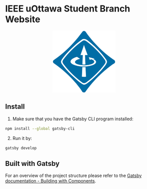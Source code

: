 # IEEE uOttawa Student Branch Website

<p align="center">
  <img width="200" alt="portfolio_view" src="/static/images/ieee_logo_circle.png">
</p>

## Install

1. Make sure that you have the Gatsby CLI program installed:
```sh
npm install --global gatsby-cli
```

2. Run it by:
```sh
gatsby develop
```


## Built with Gatsby

For an overview of the project structure please refer to the [Gatsby documentation - Building with Components](https://www.gatsbyjs.org/docs/building-with-components/).
